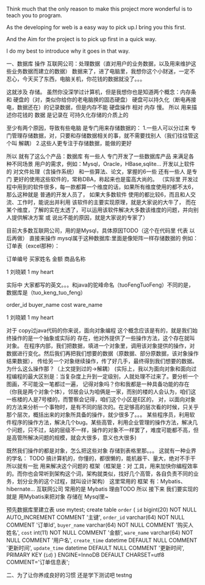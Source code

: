 Think much that the only reason to make this project more wonderful is to teach you to program.

As the developing for web is a easy way to pick up.I bring you this first.

And the Aim for the project is to pick up first in a quick way.

I do my best to introduce why it goes in that way.

一、数据库 操作
互联网公司：处理数据（直对用户的业务数据，以及用来维护这些业务数据而建立的数据）
数据来了，进了电脑里，我想你这个小财迷，一定不忍心，今天买了东西，电脑关机，你花钱的数据就没了。。。

这就涉及 存储。
虽然你没深学过计算机，但是我想你也是知道两个概念：内存条 和 硬盘的（对，类似你给你的老电脑换的固态硬盘）
硬盘可以持久化（断电再接电，数据还在）的记录数据，但是内存不能
硬盘操作 相对 内存 慢。
所以 用来描述你花钱的 数据 是记录在 可持久化存储的介质上的

至少有两个原因，导致有些电脑 是专门用来存储数据的：
1.一些人可以分过来 专门管理存储数据，对，只要和存储数据相关的事，就不需要找别人（我们往往管这个叫 解耦）
2.这些人更专注于存储数据，能做的更好

所以 就有了这么个产品：数据库
有一些人 专门开发了一些数据库产品 来满足各种不同场景 用户的需求，例如：Mysql，Oracle，HBase,sqlite...
开发以上软件的 对文件处理（含操作系统） 和一些算法、论文，掌握的6一些
还有一些人 是专门 更好的使用这些软件的，常称DBA，称起来也是蛮高大尚的。
（实际里 开发过程中用到的软件很多，每一款都算一个维度的话，如果所有维度使用的都不太6，那么这种就是 普通的开发人员了，
如果大多数软件 使用的都比较6，而且和人交流、工作时，能说出并利用 该软件的主要实现原理，就是大家说的大牛了，
而在某个维度，了解的实在太透了，可以运用该软件解决大多数该维度的问题，并向别人提供解决方案 或 说出不能的原因，就是大家说的专家了）

目前大多数互联网公司，用的是Mysql，具体原因TODO（这个在代码里 代表 以后再做）
直接来操作
mysql属于这种数据库:里面是像矩阵一样存储数据的 例如：
订单表（excel那种）：

订单编号  买家姓名  金额  商品名称

   1       刘晓颖    1    my heart
   
实际中 大家都写的英文。。。和java的驼峰命名（tuoFengTuoFeng）不同的是，数据库是（tuo_keng_tuo_feng）

order_id  buyer_name  cost  ware_name

1         刘晓颖      1     my heart

对于 copy过java代码的你来说，面向对象编程 这个概念应该是有的，就是我们始终操作的是一个抽象或实际的 存在，他对外提供了一些操作方法，这个存在就叫对象。
在程序内部，我们把数据，填进一个对象里，调用该对象提供的操作，对数据进行变化。然后我们再把我们想要的数据（原数据、部分原数据，该对象操作结果数据），
传给另一个对象继续操作，传了好几手，最终得到我们想要的数据。为什么这么操作那？（上文提到过的->解耦）
(实际上，我以为面向对象和面向过程编程的最大区别是：当复杂度上升到一定级别，人就处理不过来了。要分析一个图画，不可能没一笔都过一遍，
记得对象吗？你和我都是一种具备功能的存在（你我是两个对象个体），邻居会认为咱俩是一家，而别的楼的人会认为，咱们这一栋楼的人是7号楼的，而警察会记得，咱们这个小区是E区的，
对，以面向对象的方法来分析一个事物时，是有不同的层次的。在足够高的层次看的时候，只关乎那个层次，概括出来的对象所具备的操作，就少很多了。。。
某些程序员，利用软件程序的操作方法，解决几个bug。某些高管，利用企业管理的操作方法，解决几个问题，只不过，站的层级不一样，操作的对象不一样罢了，难度可能都不高，但是高管所解决问题的规模，就会大很多，意义也大很多)

既然我们操作的都是对象，怎么把这些对象 存储到表格里那。。。
这就有一种业界的学名： TODO
搞计算机的，你懂的，都很懒的，能机器干、量大，绝对不手干
所以就有一批 用来解决这个问题的 框架（框架是：对 工具，用来加快你编程效率的。而你也会常听到架构这个词，架构就类似，找好几个高管，各自负责不同的业务，划分业务的这个过程，就叫设计架构）
这里常用的 框架 有：Mybatis、hibernate...
互联网公司 常用的是 Mybatis 理由TODO
所以 接下来 我们要实现的就是 用Mybatis来把对象 存储在 Mysql里~

预先数据库里建立表
use mytest;
create table `order` (
  `id` bigint(20) NOT NULL AUTO_INCREMENT COMMENT '主键',
  `order_id` varchar(64) NOT NULL COMMENT '订单Id',
  `buyer_name` varchar(64) NOT NULL COMMENT '购买人 姓名',
  `cost` int(11) NOT NULL COMMENT '金额',
  `ware_name` varchar(64) NOT NULL COMMENT '用户名',
  `create_time` datetime DEFAULT NULL COMMENT '更新时间',
  `update_time` datetime DEFAULT NULL COMMENT '更新时间',
  PRIMARY KEY (`id`)
) ENGINE=InnoDB DEFAULT CHARSET=utf8 COMMENT='订单信息表';

二、为了让你养成良好的习惯 还是学下测试吧
    testng

